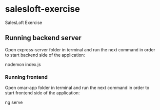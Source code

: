# salesloft-exercise
SalesLoft Exercise

## Running backend server
Open express-server folder in terminal and run the next command in order to start backend side of the application:

nodemon index.js

### Running frontend
Open omar-app folder in terminal and run the next command in order to start frontend side of the application:

ng serve
